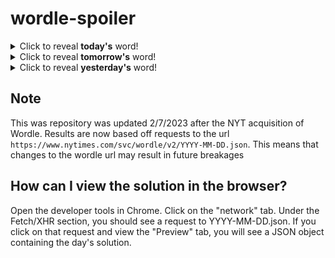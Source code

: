 # wordle-spoiler

<details>
  <summary>Click to reveal <b>today's</b> word!</summary>
  <br>
  <b> knelt </b>
</details>

<details>
  <summary>Click to reveal <b>tomorrow's</b> word!</summary>
  <br>
  <b> uncle </b>
</details>

<details>
  <summary>Click to reveal <b>yesterday's</b> word!</summary>
  <br>
  <b> skunk </b>
</details>

## Note
This was repository was updated 2/7/2023 after the NYT acquisition of Wordle. Results are now based off requests to the url `https://www.nytimes.com/svc/wordle/v2/YYYY-MM-DD.json`. This means that changes to the wordle url may result in future breakages

## How can I view the solution in the browser?
Open the developer tools in Chrome. Click on the "network" tab. Under the Fetch/XHR section, you should see a request to YYYY-MM-DD.json. If you click on that request and view the "Preview" tab, you will see a JSON object containing the day's solution.